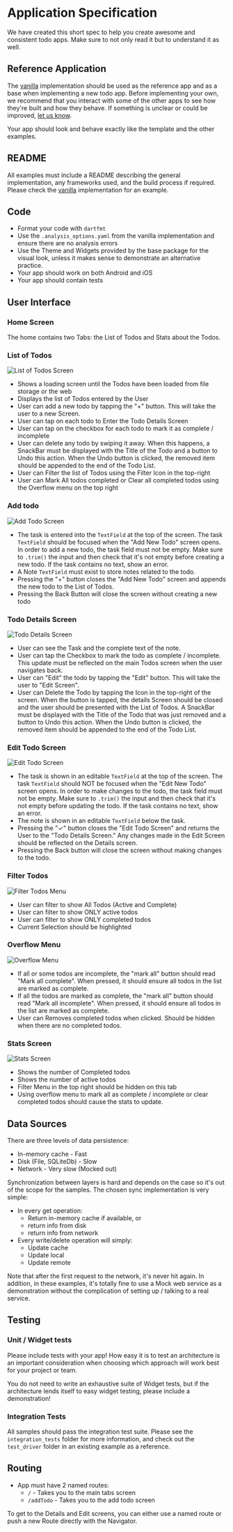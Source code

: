 # Application Specification

We have created this short spec to help you create awesome and consistent todo apps. Make sure to not only read it but to understand it as well.

## Reference Application

The [vanilla](examples/vanilla/) implementation should be used as the reference app and as a base when implementing a new todo app. Before implementing your own, we recommend that you interact with some of the other apps to see how they're built and how they behave. If something is unclear or could be improved, [let us know](https://github.com/brianegan/flutter_architecture_samples/issues).

Your app should look and behave exactly like the template and the other examples.

## README

All examples must include a README describing the general implementation, any frameworks used, and the build process if required. Please check the [vanilla](examples/vanilla/) implementation for an example.

## Code

- Format your code with `dartfmt`
- Use the `.analysis_options.yaml` from the vanilla implementation and ensure there are no analysis errors
- Use the Theme and Widgets provided by the base package for the visual look, unless it makes sense to demonstrate an alternative practice.
- Your app should work on both Android and iOS 
- Your app should contain tests

## User Interface

### Home Screen

The home contains two Tabs: the List of Todos and Stats about the Todos.  

### List of Todos

![List of Todos Screen](assets/todo-list.png)

  - Shows a loading screen until the Todos have been loaded from file storage or the web
  - Displays the list of Todos entered by the User
  - User can add a new todo by tapping the "+" button. This will take the user to a new Screen.
  - User can tap on each todo to Enter the Todo Details Screen
  - User can tap on the checkbox for each todo to mark it as complete / incomplete
  - User can delete any todo by swiping it away. When this happens, a SnackBar must be displayed with the Title of the Todo and a button to Undo this action. When the Undo button is clicked, the removed item should be appended to the end of the Todo List.
  - User can Filter the list of Todos using the Filter Icon in the top-right
  - User can Mark All todos completed or Clear all completed todos using the Overflow menu on the top right

### Add todo

![Add Todo Screen](assets/add-todo.png)

  - The task is entered into the `TextField` at the top of the screen. The task `TextField` should be focused when the "Add New Todo" screen opens. In order to add a new todo, the task field must not be empty. Make sure to `.trim()` the input and then check that it's not empty before creating a new todo. If the task contains no text, show an error.  
  - A Note `TextField` must exist to store notes related to the todo.
  - Pressing the "+" button closes the "Add New Todo" screen and appends the new todo to the List of Todos.
  - Pressing the Back Button will close the screen without creating a new todo
  
### Todo Details Screen

![Todo Details Screen](assets/todo-details.png)

  - User can see the Task and the complete text of the note.  
  - User can tap the Checkbox to mark the todo as complete / incomplete. This update must be reflected on the main Todos screen when the user navigates back.  
  - User can "Edit" the todo by tapping the "Edit" button. This will take the user to "Edit Screen".
  - User can Delete the Todo by tapping the Icon in the top-right of the screen. When the button is tapped, the details Screen should be closed and the user should be presented with the List of Todos. A SnackBar must be displayed with the Title of the Todo that was just removed and a button to Undo this action. When the Undo button is clicked, the removed item should be appended to the end of the Todo List.  

### Edit Todo Screen

![Edit Todo Screen](assets/edit-todo.png)

  - The task is shown in an editable `TextField` at the top of the screen. The task `TextField` should NOT be focused when the "Edit New Todo" screen opens. In order to make changes to the todo, the task field must not be empty. Make sure to `.trim()` the input and then check that it's not empty before updating the todo. If the task contains no text, show an error.  
  - The note is shown in an editable `TextField` below the task.
  - Pressing the "✓" button closes the "Edit Todo Screen" and returns the User to the "Todo Details Screen." Any changes made in the Edit Screen should be reflected on the Details screen.
  - Pressing the Back button will close the screen without making changes to the todo.

### Filter Todos

![Filter Todos Menu](assets/filter.png)

  - User can filter to show All Todos (Active and Complete)
  - User can filter to show ONLY active todos
  - User can filter to show ONLY completed todos
  - Current Selection should be highlighted

### Overflow Menu

![Overflow Menu](assets/mark-all.png)

  - If all or some todos are incomplete, the "mark all" button should read "Mark all complete". When pressed, it should ensure all todos in the list are marked as complete. 
  - If all the todos are marked as complete, the "mark all" button should read "Mark all incomplete". When pressed, it should ensure all todos in the list are marked as complete.
  - User can Removes completed todos when clicked. Should be hidden when there are no completed todos. 

### Stats Screen

![Stats Screen](assets/stats.png)

  - Shows the number of Completed todos
  - Shows the number of active todos
  - Filter Menu in the top right should be hidden on this tab
  - Using overflow menu to mark all as complete / incomplete or clear completed todos should cause the stats to update. 

## Data Sources

There are three levels of data persistence:

  - In-memory cache - Fast
  - Disk (File, SQLiteDb) - Slow
  - Network - Very slow (Mocked out)
  
Synchronization between layers is hard and depends on the case so it's out of the scope for the samples. The chosen sync implementation is very simple:

  - In every get operation:
    - Return in-memory cache if available, or
    - return info from disk
    - return info from network 
  - Every write/delete operation will simply:
    - Update cache
    - Update local
    - Update remote
    
Note that after the first request to the network, it's never hit again. In addition, in these examples, it's totally fine to use a Mock web service as a demonstration without the complication of setting up / talking to a real service.

## Testing

### Unit / Widget tests

Please include tests with your app! How easy it is to test an architecture is an important consideration when choosing which approach will work best for your project or team.

You do not need to write an exhaustive suite of Widget tests, but if the architecture lends itself to easy widget testing, please include a demonstration!

### Integration Tests

All samples should pass the integration test suite. Please see the `integration_tests` folder for more information, and check out the `test_driver` folder in an existing example as a reference.

## Routing

  - App must have 2 named routes: 
    - `/` - Takes you to the main tabs screen
    - `/addTodo` - Takes you to the add todo screen
    
To get to the Details and Edit screens, you can either use a named route or push a new Route directly with the Navigator.

